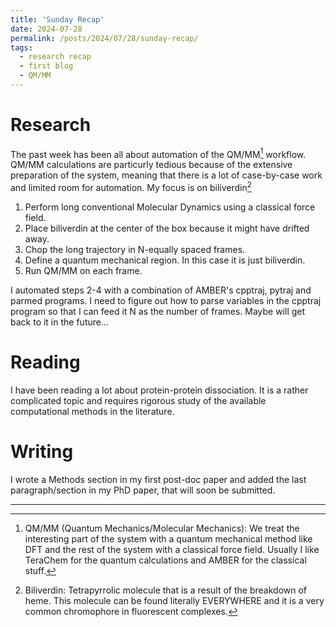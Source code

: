 ```yaml
---
title: 'Sunday Recap'
date: 2024-07-28
permalink: /posts/2024/07/28/sunday-recap/
tags:
  - research recap
  - first blog
  - QM/MM
---
```


# Research

The past week has been all about automation of the QM/MM[^1] workflow. QM/MM calculations are particurly tedious because of the extensive preparation of the system, meaning that there is a lot of case-by-case work and limited room for automation. My focus is on biliverdin[^2]

1. Perform long conventional Molecular Dynamics using a classical force field.
2. Place biliverdin at the center of the box because it might have drifted away.
3. Chop the long trajectory in N-equally spaced frames.
4. Define a quantum mechanical region. In this case it is just biliverdin.
5. Run QM/MM on each frame.

I automated steps 2-4 with a combination of AMBER's cpptraj, pytraj and parmed programs. I need to figure out how to parse variables in the cpptraj program so that I can feed it N as the number of frames. Maybe will get back to it in the future...

[^1]: QM/MM (Quantum Mechanics/Molecular Mechanics): We treat the interesting part of the system with a quantum mechanical method like DFT and the rest of the system with a classical force field. Usually I like TeraChem for the quantum calculations and AMBER for the classical stuff. 

[^2]: Biliverdin: Tetrapyrrolic molecule that is a result of the breakdown of heme. This molecule can be found literally EVERYWHERE and it is a very common chromophore in fluorescent complexes. 


# Reading

I have been reading a lot about protein-protein dissociation. It is a rather complicated topic and requires rigorous study of the available computational methods in the literature. 

# Writing

I wrote a Methods section in my first post-doc paper and added the last paragraph/section in my PhD paper, that will soon be submitted.


---